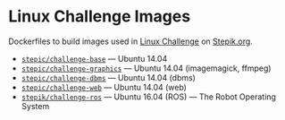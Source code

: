 # Linux Challenge Images
Dockerfiles to build images used in [Linux Challenge](https://stepik.org/lesson/Step-Linux-9180/) on [Stepik.org](https://stepik.org/). 

* [`stepic/challenge-base`](https://hub.docker.com/r/stepic/challenge-ubuntu/) — Ubuntu 14.04
* [`stepic/challenge-graphics`](https://hub.docker.com/r/stepic/challenge-graphics/) — Ubuntu 14.04 (imagemagick, ffmpeg)
* [`stepic/challenge-dbms`](https://hub.docker.com/r/stepic/challenge-dbms/) — Ubuntu 14.04 (dbms)
* [`stepic/challenge-web`](https://hub.docker.com/r/stepic/challenge-web/) — Ubuntu 14.04 (web)
* [`stepik/challenge-ros`](https://hub.docker.com/r/stepik/challenge-ros/) — Ubuntu 16.04 (ROS) — The Robot Operating System
